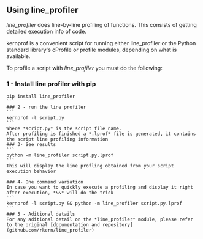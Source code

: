 ## Using line_profiler
*line_profiler* does line-by-line profiling of functions. This consists of getting detailed execution info of code.

kernprof is a convenient script for running either line_profiler or the Python standard library's cProfile or profile modules, depending on what is available.

To profile a script with *line_profiler* you must do the following:

### 1 - Install line profiler with pip 
````
pip install line_profiler
```
### 2 - run the line profiler
```
kernprof -l script.py
```
Where *script.py* is the script file name.
After profiling is finished a *.lprof* file is generated, it contains the script line profiling information
### 3- See results
```
python -m line_profiler script.py.lprof
```
This will display the line profling obtained from your script execution behavior

### 4- One command variation
In case you want to quickly execute a profiling and display it right after execution, *&&* will do the trick
```
kernprof -l script.py && python -m line_profiler script.py.lprof
```
### 5 - Aditional details
For any aditional detail on the *line_profiler* module, please refer to the original [documentation and repository](github.com/rkern/line_profiler)
